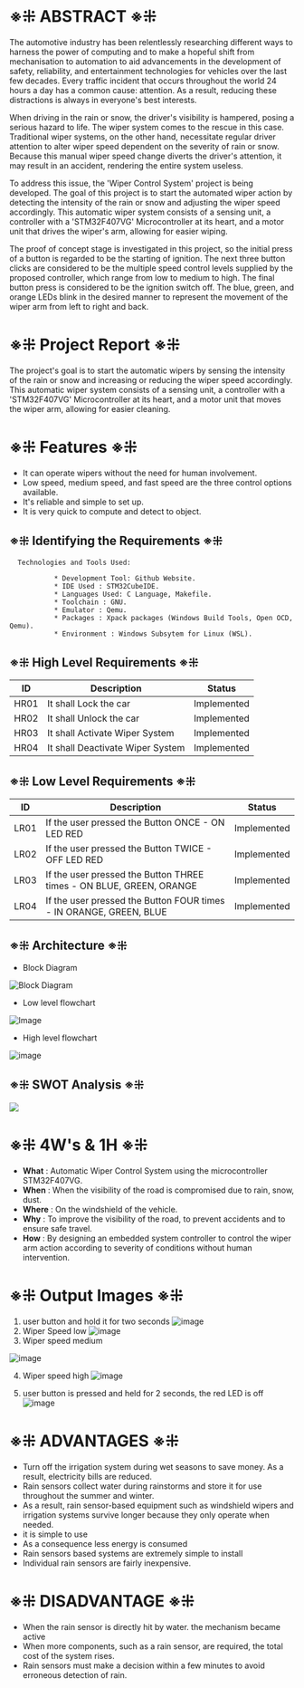 # ※⁜ ABSTRACT ※⁜

The automotive industry has been relentlessly researching different ways to harness the power of computing and to make a hopeful shift from mechanisation to 
automation 
to aid advancements in the development of safety, reliability, and entertainment technologies for vehicles over the last few decades. Every traffic incident that 
occurs 
throughout the world 24 hours a day has a common cause: attention. As a result, reducing these distractions is always in everyone's best interests.

When driving in the rain or snow, the driver's visibility is hampered, posing a serious hazard to life. The wiper system comes to the rescue in this case. 
Traditional 
wiper systems, on the other hand, necessitate regular driver attention to alter wiper speed dependent on the severity of rain or snow. Because this manual wiper 
speed 
change diverts the driver's attention, it may result in an accident, rendering the entire system useless.

To address this issue, the 'Wiper Control System' project is being developed. The goal of this project is to start the automated wiper action by detecting the 
intensity 
of the rain or snow and adjusting the wiper speed accordingly. This automatic wiper system consists of a sensing unit, a controller with a 'STM32F407VG' 
Microcontroller 
at its heart, and a motor unit that drives the wiper's arm, allowing for easier wiping.

The proof of concept stage is investigated in this project, so the initial press of a button is regarded to be the starting of ignition. The next three button clicks 
are considered to be the multiple speed control levels supplied by the proposed controller, which range from low to medium to high. The final button press is 
considered 
to be the ignition switch off. The blue, green, and orange LEDs blink in the desired manner to represent the movement of the wiper arm from left to right and back.


# ※⁜ Project Report ※⁜

The project's goal is to start the automatic wipers by sensing the intensity of the rain or snow and increasing or reducing the wiper speed accordingly. This automatic 
wiper system consists of a sensing unit, a controller with a 'STM32F407VG' Microcontroller at its heart, and a motor unit that moves the wiper arm, allowing for easier 
cleaning.


# ※⁜ Features ※⁜

* It can operate wipers without the need for human involvement.
* Low speed, medium speed, and fast speed are the three control options available.
* It's reliable and simple to set up.
* It is very quick to compute and detect to object.

## ※⁜ Identifying the Requirements ※⁜

      Technologies and Tools Used:
      
               * Development Tool: Github Website.
               * IDE Used : STM32CubeIDE.
               * Languages Used: C Language, Makefile.
               * Toolchain : GNU.
               * Emulator : Qemu.
               * Packages : Xpack packages (Windows Build Tools, Open OCD, Qemu).
               * Environment : Windows Subsytem for Linux (WSL).



## ※⁜ High Level Requirements ※⁜
| ID | Description | Status |
|--|--|--|
| HR01 |It shall Lock the car  | Implemented |
| HR02 | It shall Unlock the car | Implemented |
| HR03 | It shall Activate Wiper System |  Implemented |
| HR04 | It shall Deactivate Wiper System |  Implemented |



## ※⁜ Low Level Requirements ※⁜

| ID | Description |  Status |
|--|--|--|
| LR01 |If the user pressed the Button ONCE - ON LED RED  |  Implemented |
| LR02 | If the user pressed the Button TWICE - OFF LED RED| Implemented |
 LR03 | If the user pressed the Button THREE times - ON BLUE, GREEN, ORANGE | Implemented |
| LR04 | If the user pressed the Button FOUR times - IN ORANGE, GREEN, BLUE | Implemented |

## ※⁜ Architecture ※⁜

* Block Diagram

![Block Diagram](https://github.com/avnish8726/M3_Wiper_Control_System/blob/main/2_Design/Block%20Diagram%20Of%20Wiper%20Control%20System.png)

* Low level flowchart

![Image](https://github.com/avnish8726/M3_Wiper_Control_System/blob/main/2_Design/Low%20Level%20Flowchart.drawio.png)

* High level flowchart

![image](https://github.com/avnish8726/M3_Wiper_Control_System/blob/main/2_Design/High%20Level%20Flowchart.drawio.png)

## ※⁜ SWOT Analysis ※⁜
![](https://github.com/avnish8726/M3_Wiper_Control_System/blob/main/6_Output/Others/Swot%20analysis.png)

# ※⁜ 4W's & 1H ※⁜

* **What**  : Automatic Wiper Control System using the microcontroller STM32F407VG.
* **When**  : When the visibility of the road is compromised due to rain, snow, dust.
* **Where** : On the windshield of the vehicle.
* **Why**   : To improve the visibility of the road, to prevent accidents and to ensure safe travel.
* **How**   : By designing an embedded system controller to control the wiper arm action according to severity of conditions without human intervention.

# ※⁜ Output Images ※⁜
1. user button and hold it for two seconds
   ![image](https://github.com/avnish8726/M3_Wiper_Control_System/blob/main/6_Output/Others/Engine%20ON%20state.jpg)
2. Wiper Speed low 
![image](https://github.com/avnish8726/M3_Wiper_Control_System/blob/main/6_Output/Others/Wiper%20Speed%20Low.jpg)
3. Wiper speed medium 

![image](https://github.com/avnish8726/M3_Wiper_Control_System/blob/main/6_Output/Others/Wiper%20Speed%20Medium.jpg)

4. Wiper speed high
![image](https://github.com/avnish8726/M3_Wiper_Control_System/blob/main/6_Output/Others/Wiper%20Speed%20High.jpg)

5. user button is pressed and held for 2 seconds, the red LED is off
![image](https://github.com/avnish8726/M3_Wiper_Control_System/blob/main/6_Output/Others/Engine%20OFF%20State.jpg)

# ※⁜ ADVANTAGES ※⁜

* Turn off the irrigation system during wet seasons to save money. As a result, electricity bills are reduced.
* Rain sensors collect water during rainstorms and store it for use throughout the summer and winter.
* As a result, rain sensor-based equipment such as windshield wipers and irrigation systems survive longer because they only operate when needed.
* it is simple to use
* As a consequence less energy is consumed
* Rain sensors based systems are extremely simple to install
* Individual rain sensors are fairly inexpensive.

# ※⁜ DISADVANTAGE ※⁜

* When the rain sensor is directly hit by water. the mechanism became active
* When more components, such as a rain sensor, are required, the total cost of the system rises.
* Rain sensors must make a decision within a few minutes to avoid erroneous detection of rain.

               
